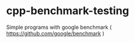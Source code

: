 # cpp-benchmark-testing
Simple programs with google benchmark ( https://github.com/google/benchmark )
